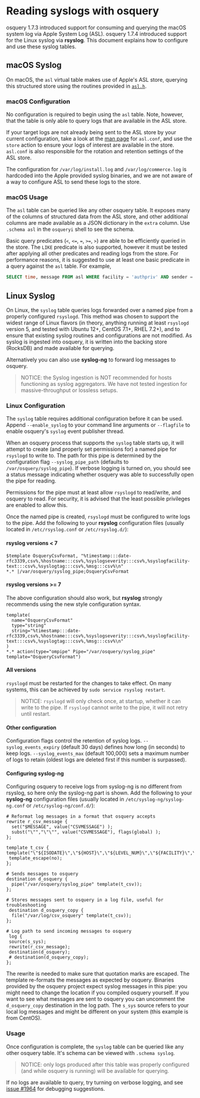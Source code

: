 # Reading syslogs with osquery

osquery 1.7.3 introduced support for consuming and querying the macOS system log via Apple System Log (ASL). osquery 1.7.4 introduced support for the Linux syslog via **rsyslog**. This document explains how to configure and use these syslog tables.

## macOS Syslog

On macOS, the `asl` virtual table makes use of Apple's ASL store, querying this structured store using the routines provided in [`asl.h`](https://developer.apple.com/library/mac/documentation/Darwin/Reference/ManPages/man3/asl.3.html).

### macOS Configuration

No configuration is required to begin using the `asl` table. Note, however, that the table is only able to query logs that are available in the ASL store.

If your target logs are not already being sent to the ASL store by your current configuration, take a look at the [man page](https://developer.apple.com/library/mac/documentation/Darwin/Reference/ManPages/man5/asl.conf.5.html) for `asl.conf`, and use the `store` action to ensure your logs of interest are available in the store. `asl.conf` is also responsible for the rotation and retention settings of the ASL store.

The configuration for `/var/log/install.log` and `/var/log/commerce.log` is hardcoded into the Apple provided syslog binaries, and we are not aware of a way to configure ASL to send these logs to the store.

### macOS Usage

The `asl` table can be queried like any other osquery table. It exposes many of the columns of structured data from the ASL store, and other additional columns are made available as a JSON dictionary in the `extra` column. Use `.schema asl` in the `osqueryi` shell to see the schema.

Basic query predicates (`<`, `<=`, `=`, `>=`, `>`) are able to be efficiently queried in the store. The `LIKE` predicate is also supported, however it must be tested after applying all other predicates and reading logs from the store. For performance reasons, it is suggested to use at least one basic predicate in a query against the `asl` table. For example,

```sql
SELECT time, message FROM asl WHERE facility = 'authpriv' AND sender = 'sudo' AND message LIKE '%python%';
```

## Linux Syslog

On Linux, the `syslog` table queries logs forwarded over a named pipe from a properly configured `rsyslogd`. This method was chosen to support the widest range of Linux flavors (in theory, anything running at least `rsyslogd` version 5, and tested with Ubuntu 12+, CentOS 7.1+, RHEL 7.2+), and to ensure that existing syslog routines and configurations are not modified. As syslog is ingested into osquery, it is written into the backing store (RocksDB) and made available for querying.

Alternatively you can also use **syslog-ng** to forward log messages to osquery.

> NOTICE: the Syslog ingestion is NOT recommended for hosts functioning as syslog aggregators. We have not tested ingestion for massive-throughput or lossless setups.

### Linux Configuration

The `syslog` table requires additional configuration before it can be used. Append `--enable_syslog` to your command line arguments or `--flagfile` to enable osquery's `syslog` event publisher thread.

When an osquery process that supports the `syslog` table starts up, it will attempt to create (and properly set permissions for) a named pipe for `rsyslogd` to write to. The path for this pipe is determined by the configuration flag `--syslog_pipe_path` (defaults to `/var/osquery/syslog_pipe`). If verbose logging is turned on, you should see a status message indicating whether osquery was able to successfully open the pipe for reading.

Permissions for the pipe must at least allow `rsyslogd` to read/write, and osquery to read. For security, it is advised that the least possible privileges are enabled to allow this.

Once the named pipe is created, `rsyslogd` must be configured to write logs to the pipe. Add the following to your **rsyslog** configuration files (usually located in `/etc/rsyslog.conf` or `/etc/rsyslog.d/`):

#### rsyslog versions < 7

```t
$template OsqueryCsvFormat, "%timestamp:::date-rfc3339,csv%,%hostname:::csv%,%syslogseverity:::csv%,%syslogfacility-text:::csv%,%syslogtag:::csv%,%msg:::csv%\n"
*.* |/var/osquery/syslog_pipe;OsqueryCsvFormat
```

#### rsyslog versions >= 7

The above configuration should also work, but **rsyslog** strongly recommends using the new style configuration syntax.

```
template(
  name="OsqueryCsvFormat"
  type="string"
  string="%timestamp:::date-rfc3339,csv%,%hostname:::csv%,%syslogseverity:::csv%,%syslogfacility-text:::csv%,%syslogtag:::csv%,%msg:::csv%\n"
)
*.* action(type="ompipe" Pipe="/var/osquery/syslog_pipe" template="OsqueryCsvFormat")
```

#### All versions

`rsyslogd` must be restarted for the changes to take effect. On many systems, this can be achieved by `sudo service rsyslog restart`.

> NOTICE: `rsyslogd` will only check once, at startup, whether it can write to the pipe. If `rsyslogd` cannot write to the pipe, it will not retry until restart.

#### Other configuration

Configuration flags control the retention of syslog logs. `--syslog_events_expiry` (default 30 days) defines how long (in seconds) to keep logs. `--syslog_events_max` (default 100,000) sets a maximum number of logs to retain (oldest logs are deleted first if this number is surpassed).

#### Configuring syslog-ng

Configuring osquery to receive logs from syslog-ng is no different from rsyslog, so here only the syslog-ng part is shown. Add the following to your **syslog-ng** configuration files (usually located in `/etc/syslog-ng/syslog-ng.conf` or `/etc/syslog-ng/conf.d/`):

```t
# Reformat log messages in a format that osquery accepts
rewrite r_csv_message {
  set("$MESSAGE", value("CSVMESSAGE") );
  subst("\"","\"\"", value("CSVMESSAGE"), flags(global) );
};

template t_csv {
template("\"${ISODATE}\",\"${HOST}\",\"${LEVEL_NUM}\",\"${FACILITY}\",\"${PROGRAM}\",\"${CSVMESSAGE}\"\n");
 template_escape(no);
};

# Sends messages to osquery
destination d_osquery {
  pipe("/var/osquery/syslog_pipe" template(t_csv));
};

# Stores messages sent to osquery in a log file, useful for troubleshooting
 destination d_osquery_copy {
  file("/var/log/csv_osquery" template(t_csv));
};

# Log path to send incoming messages to osquery
 log {
 source(s_sys);
 rewrite(r_csv_message);
 destination(d_osquery);
 # destination(d_osquery_copy);
};
```

The rewrite is needed to make sure that quotation marks are escaped. The template re-formats the messages as expected by osquery. Binaries provided by the osquery project expect syslog messages in this pipe: you might need to change the location if you compiled osquery yourself. If you want to see what messages are sent to osquery you can uncomment the `d_osquery_copy` destination in the log path. The `s_sys` source refers to your local log messages and might be different on your system (this example is from CentOS).

### Usage

Once configuration is complete, the `syslog` table can be queried like any other osquery table. It's schema can be viewed with `.schema syslog`.

> NOTICE: only logs produced after this table was properly configured (and while osquery is running) will be available for querying.

If no logs are available to query, try turning on verbose logging, and see [issue #1964](https://github.com/osquery/osquery/issues/1964) for debugging suggestions.
